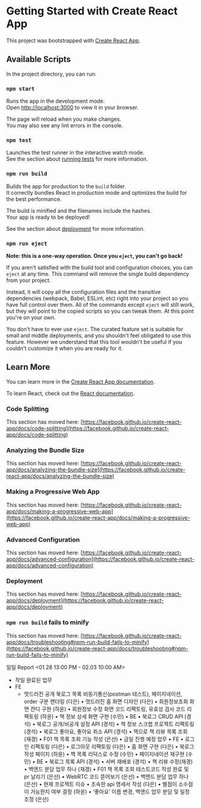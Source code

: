 # Getting Started with Create React App

This project was bootstrapped with [Create React App](https://github.com/facebook/create-react-app).

## Available Scripts

In the project directory, you can run:

### `npm start`

Runs the app in the development mode.\
Open [http://localhost:3000](http://localhost:3000) to view it in your browser.

The page will reload when you make changes.\
You may also see any lint errors in the console.

### `npm test`

Launches the test runner in the interactive watch mode.\
See the section about [running tests](https://facebook.github.io/create-react-app/docs/running-tests) for more information.

### `npm run build`

Builds the app for production to the `build` folder.\
It correctly bundles React in production mode and optimizes the build for the best performance.

The build is minified and the filenames include the hashes.\
Your app is ready to be deployed!

See the section about [deployment](https://facebook.github.io/create-react-app/docs/deployment) for more information.

### `npm run eject`

**Note: this is a one-way operation. Once you `eject`, you can't go back!**

If you aren't satisfied with the build tool and configuration choices, you can `eject` at any time. This command will remove the single build dependency from your project.

Instead, it will copy all the configuration files and the transitive dependencies (webpack, Babel, ESLint, etc) right into your project so you have full control over them. All of the commands except `eject` will still work, but they will point to the copied scripts so you can tweak them. At this point you're on your own.

You don't have to ever use `eject`. The curated feature set is suitable for small and middle deployments, and you shouldn't feel obligated to use this feature. However we understand that this tool wouldn't be useful if you couldn't customize it when you are ready for it.

## Learn More

You can learn more in the [Create React App documentation](https://facebook.github.io/create-react-app/docs/getting-started).

To learn React, check out the [React documentation](https://reactjs.org/).

### Code Splitting

This section has moved here: [https://facebook.github.io/create-react-app/docs/code-splitting](https://facebook.github.io/create-react-app/docs/code-splitting)

### Analyzing the Bundle Size

This section has moved here: [https://facebook.github.io/create-react-app/docs/analyzing-the-bundle-size](https://facebook.github.io/create-react-app/docs/analyzing-the-bundle-size)

### Making a Progressive Web App

This section has moved here: [https://facebook.github.io/create-react-app/docs/making-a-progressive-web-app](https://facebook.github.io/create-react-app/docs/making-a-progressive-web-app)

### Advanced Configuration

This section has moved here: [https://facebook.github.io/create-react-app/docs/advanced-configuration](https://facebook.github.io/create-react-app/docs/advanced-configuration)

### Deployment

This section has moved here: [https://facebook.github.io/create-react-app/docs/deployment](https://facebook.github.io/create-react-app/docs/deployment)

### `npm run build` fails to minify

This section has moved here: [https://facebook.github.io/create-react-app/docs/troubleshooting#npm-run-build-fails-to-minify](https://facebook.github.io/create-react-app/docs/troubleshooting#npm-run-build-fails-to-minify)


일일 Report <01.28 13:00 PM - 02.03 10:00 AM>
- 작일 완료된 업무
 - FE
   - 멋드러진 공개 북로그 목록 비동기통신(postman 테스트), 페이지네이션, order 구분 렌더링 (다은)
•	멋드러진 홈 화면 디자인 (다은)
•	회원정보조회 화면 잔디 구현 (하윤)
•	회원정보 수정 화면 코드 리팩토링, 유효성 검사 코드 리팩토링 (하윤)
•	책 정보 상세 화면 구현 (수민)
•	BE
•	북로그 CRUD API (경석)
•	북로그 공개/비공개 설정 API (경석)
•	책 정보 스크랩 프로젝트 리팩토링 (경석)
•	북로그 좋아요, 좋아요 취소 API (경석)
•	책으로 책 리뷰 목록 조회 (재경)
•	F01 책 목록 조회 기능 작성 (은선)
•	금일 진행 예정 업무
•	FE
•	로그인 리팩토링 (다은)
•	로그아웃 리팩토링 (다은)
•	홈 화면 구현 (다은)
•	북로그 작성 페이지 (하윤)
•	책 목록 리덕스로 수정 (수민)
•	페이지네이션 재구현 (수민)
•	BE
•	북로그 목록 API (경석)
•	서버 재배포 (경석)
•	책 리뷰 수정(재경)
•	백엔드 분담 업무 하나 (재경)
•	F01 책 목록 조회 테스트코드 작성 완료 및 pr 날리기 (은선)
•	WebRTC 코드 뜯어보기 (은선)
•	백엔드 분담 업무 하나 (은선)
•	현재 프로젝트 이슈
•	조속한 api 명세서 작성 (다은)
•	별점이 소수점이 가능한지 여부 결정 (하윤)
•	‘좋아요’ 이름 변경, 백앤드 업무 분담 및 일정 조정 (은선)


